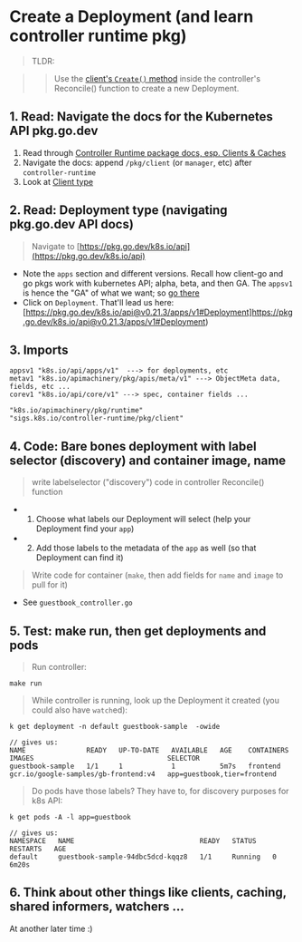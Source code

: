 # Create a Deployment (and learn controller runtime pkg)

> TLDR: 

>> Use the [client's `Create()` method](https://pkg.go.dev/sigs.k8s.io/controller-runtime/pkg/client#Client) inside the controller's Reconcile() function to create a new Deployment.

## 1. Read: Navigate the docs for the Kubernetes API pkg.go.dev
1. Read through [Controller Runtime package docs, esp. Clients & Caches](https://pkg.go.dev/sigs.k8s.io/controller-runtime#hdr-Clients_and_Cachese)
2. Navigate the docs: append `/pkg/client` (or `manager`, etc) after `controller-runtime`
3. Look at [Client type](https://pkg.go.dev/sigs.k8s.io/controller-runtime/pkg/client#Client)

## 2. Read: Deployment type (navigating pkg.go.dev API docs)
> Navigate to [https://pkg.go.dev/k8s.io/api](https://pkg.go.dev/k8s.io/api)
- Note the `apps` section and different versions. Recall how client-go and go pkgs
work with kubernetes API; alpha, beta, and then GA. The `appsv1` is hence the 
"GA" of what we want; so [go there](https://pkg.go.dev/k8s.io/api@v0.21.3/apps/v1)
- Click on `Deployment`. That'll lead us here: [https://pkg.go.dev/k8s.io/api@v0.21.3/apps/v1#Deployment]https://pkg.go.dev/k8s.io/api@v0.21.3/apps/v1#Deployment)

## 3. Imports
```
appsv1 "k8s.io/api/apps/v1"  ---> for deployments, etc
metav1 "k8s.io/apimachinery/pkg/apis/meta/v1" ---> ObjectMeta data, fields, etc ...
corev1 "k8s.io/api/core/v1" ---> spec, container fields ...

"k8s.io/apimachinery/pkg/runtime"
"sigs.k8s.io/controller-runtime/pkg/client"
```

## 4. Code: Bare bones deployment with label selector (discovery) and container image, name
> write labelselector ("discovery") code in controller Reconcile() function
- 1. Choose what labels our Deployment will select (help your Deployment find your `app`)
- 2. Add those labels to the metadata of the `app` as well (so that Deployment can find it)
> Write code for container (`make`, then add fields for `name` and `image` to pull for it)
- See `guestbook_controller.go`

## 5. Test: make run, then get deployments and pods
> Run controller:
```
make run
```

> While controller is running, look up the Deployment it created (you could also have `watch`ed):
```
k get deployment -n default guestbook-sample  -owide

// gives us:
NAME               READY   UP-TO-DATE   AVAILABLE   AGE    CONTAINERS   IMAGES                                 SELECTOR
guestbook-sample   1/1     1            1           5m7s   frontend     gcr.io/google-samples/gb-frontend:v4   app=guestbook,tier=frontend
```

> Do pods have those labels? They have to, for discovery purposes for k8s API:
```
k get pods -A -l app=guestbook

// gives us:
NAMESPACE   NAME                               READY   STATUS    RESTARTS   AGE
default     guestbook-sample-94dbc5dcd-kqqz8   1/1     Running   0          6m20s
```

## 6. Think about other things like clients, caching, shared informers, watchers ...
At another later time :)

